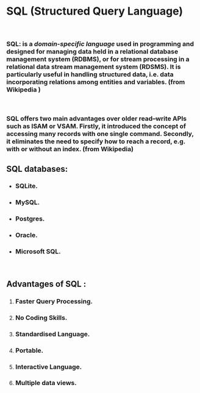 # SQL (Structured Query Language)

<br>

### **SQL**: is a *domain-specific language* used in programming and designed for managing data held in a relational database management system **(RDBMS)**, or for stream processing in a relational data stream management system **(RDSMS)**. It is particularly useful in handling structured data, i.e. data incorporating relations among entities and variables. (from Wikipedia ) 

<br>

### SQL offers two main advantages over older read–write APIs such as ISAM or VSAM. Firstly, it introduced the concept of accessing many records with one single command. Secondly, it eliminates the need to specify how to reach a record, e.g. with or without an index. (from Wikipedia)

## SQL databases:
* ### SQLite.
* ### MySQL.
* ### Postgres.
* ### Oracle.
* ### Microsoft SQL.

<br>

## Advantages of SQL :
1. ### Faster Query Processing.
2. ### No Coding Skills.
3. ### Standardised Language.
4. ### Portable.
5. ### Interactive Language.
6. ### Multiple data views.